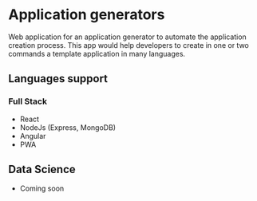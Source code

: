 # Application generators

Web application for an application generator to automate the application creation process.
This app would help developers to create in one or two commands a template application in many languages.

## Languages support

### Full Stack
- React 
- NodeJs (Express, MongoDB)
- Angular
- PWA


## Data Science

- Coming soon